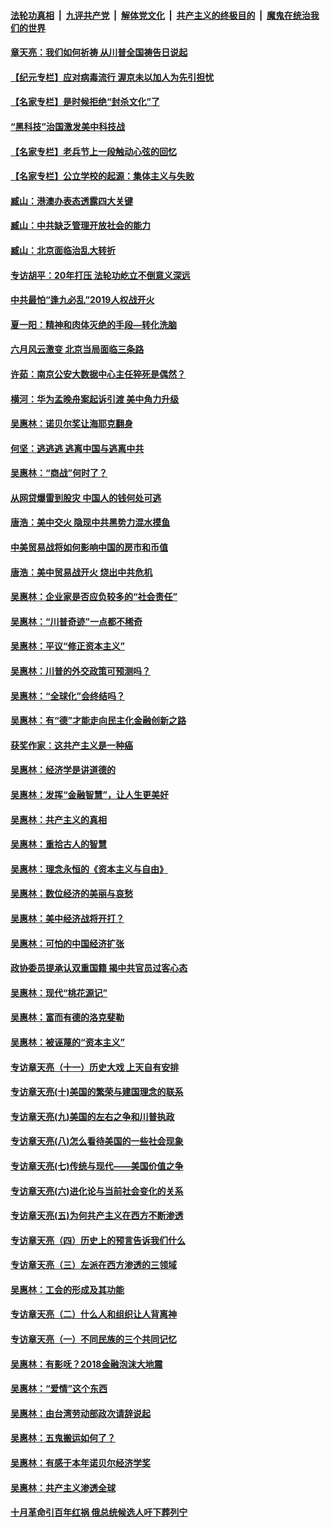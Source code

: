 

####  [法轮功真相](../../../../basic/blob/master/README.md?t=06250431) &nbsp;|&nbsp; [九评共产党](../../../../9ping.md/blob/master/README.md?t=06250431) &nbsp;|&nbsp; [解体党文化](../../../../jtdwh.md/blob/master/README.md?t=06250431)  &nbsp;|&nbsp; [共产主义的终极目的](../../../../gczydzjmd.md/blob/master/README.md?t=06250431) &nbsp;|&nbsp; [魔鬼在统治我们的世界](../../../../mgztzwmdsj.md/blob/master/README.md?t=06250431) 

#### [章天亮：我们如何祈祷 从川普全国祷告日说起](../pages/nsc423/n11944627.md?t=06250431) 

#### [【纪元专栏】应对病毒流行 渥京未以加人为先引担忧](../pages/nsc423/n11875714.md?t=06250431) 

#### [【名家专栏】是时候拒绝“封杀文化”了](../pages/nsc423/n11814093.md?t=06250431) 

#### [“黑科技”治国激发美中科技战](../pages/nsc423/n11638056.md?t=06250431) 

#### [【名家专栏】老兵节上一段触动心弦的回忆](../pages/nsc423/n11646016.md?t=06250431) 

#### [【名家专栏】公立学校的起源：集体主义与失败](../pages/nsc423/n11601833.md?t=06250431) 

#### [臧山：港澳办表态透露四大关键](../pages/nsc423/n11421628.md?t=06250431) 

#### [臧山：中共缺乏管理开放社会的能力](../pages/nsc423/n11407457.md?t=06250431) 

#### [臧山：北京面临治乱大转折](../pages/nsc423/n11406895.md?t=06250431) 

#### [专访胡平：20年打压 法轮功屹立不倒意义深远](../pages/nsc423/n11398800.md?t=06250431) 

#### [中共最怕“逢九必乱”2019人权战开火](../pages/nsc423/n11385248.md?t=06250431) 

#### [夏一阳：精神和肉体灭绝的手段—转化洗脑](../pages/nsc423/n11368250.md?t=06250431) 

#### [六月风云激变 北京当局面临三条路](../pages/nsc423/n11313668.md?t=06250431) 

#### [许茹：南京公安大数据中心主任猝死是偶然？](../pages/nsc423/n11064744.md?t=06250431) 

#### [横河：华为孟晚舟案起诉引渡 美中角力升级](../pages/nsc423/n11027230.md?t=06250431) 

#### [吴惠林：诺贝尔奖让海耶克翻身](../pages/nsc423/n10890049.md?t=06250431) 

#### [何坚：逃逃逃 逃离中国与逃离中共](../pages/nsc423/n10592891.md?t=06250431) 

#### [吴惠林：“商战”何时了？](../pages/nsc423/n10573558.md?t=06250431) 

#### [从网贷爆雷到股灾 中国人的钱何处可逃](../pages/nsc423/n10572800.md?t=06250431) 

#### [唐浩：美中交火 隐现中共黑势力混水摸鱼](../pages/nsc423/n10544040.md?t=06250431) 

#### [中美贸易战将如何影响中国的房市和币值](../pages/nsc423/n10543697.md?t=06250431) 

#### [唐浩：美中贸易战开火 烧出中共危机](../pages/nsc423/n10540126.md?t=06250431) 

#### [吴惠林：企业家是否应负较多的“社会责任”](../pages/nsc423/n10535022.md?t=06250431) 

#### [吴惠林：“川普奇迹”一点都不稀奇](../pages/nsc423/n10512808.md?t=06250431) 

#### [吴惠林：平议“修正资本主义”](../pages/nsc423/n10495724.md?t=06250431) 

#### [吴惠林：川普的外交政策可预测吗？](../pages/nsc423/n10462387.md?t=06250431) 

#### [吴惠林：“全球化”会终结吗？](../pages/nsc423/n10452838.md?t=06250431) 

#### [吴惠林：有“德”才能走向民主化金融创新之路](../pages/nsc423/n10432292.md?t=06250431) 

#### [获奖作家：这共产主义是一种癌](../pages/nsc423/n10431541.md?t=06250431) 

#### [吴惠林：经济学是讲道德的](../pages/nsc423/n10398014.md?t=06250431) 

#### [吴惠林：发挥“金融智慧”，让人生更美好](../pages/nsc423/n10375019.md?t=06250431) 

#### [吴惠林：共产主义的真相](../pages/nsc423/n10351394.md?t=06250431) 

#### [吴惠林：重拾古人的智慧](../pages/nsc423/n10337691.md?t=06250431) 

#### [吴惠林：理念永恒的《资本主义与自由》](../pages/nsc423/n10316274.md?t=06250431) 

#### [吴惠林：数位经济的美丽与哀愁](../pages/nsc423/n10292946.md?t=06250431) 

#### [吴惠林：美中经济战将开打？](../pages/nsc423/n10258825.md?t=06250431) 

#### [吴惠林：可怕的中国经济扩张](../pages/nsc423/n10219147.md?t=06250431) 

#### [政协委员提承认双重国籍 揭中共官员过客心态](../pages/nsc423/n10208809.md?t=06250431) 

#### [吴惠林：现代“桃花源记”](../pages/nsc423/n10185234.md?t=06250431) 

#### [吴惠林：富而有德的洛克斐勒](../pages/nsc423/n10142264.md?t=06250431) 

#### [吴惠林：被诬蔑的“资本主义”](../pages/nsc423/n10124816.md?t=06250431) 

#### [专访章天亮（十一）历史大戏 上天自有安排](../pages/nsc423/n10094905.md?t=06250431) 

#### [专访章天亮(十)美国的繁荣与建国理念的联系](../pages/nsc423/n10094899.md?t=06250431) 

#### [专访章天亮(九)美国的左右之争和川普执政](../pages/nsc423/n10094889.md?t=06250431) 

#### [专访章天亮(八)怎么看待美国的一些社会现象](../pages/nsc423/n10094857.md?t=06250431) 

#### [专访章天亮(七)传统与现代——美国价值之争](../pages/nsc423/n10093140.md?t=06250431) 

#### [专访章天亮(六)进化论与当前社会变化的关系](../pages/nsc423/n10092036.md?t=06250431) 

#### [专访章天亮(五)为何共产主义在西方不断渗透](../pages/nsc423/n10083620.md?t=06250431) 

#### [专访章天亮（四）历史上的预言告诉我们什么](../pages/nsc423/n10083606.md?t=06250431) 

#### [专访章天亮（三）左派在西方渗透的三领域](../pages/nsc423/n10081115.md?t=06250431) 

#### [吴惠林：工会的形成及其功能](../pages/nsc423/n10080633.md?t=06250431) 

#### [专访章天亮（二）什么人和组织让人背离神](../pages/nsc423/n10076637.md?t=06250431) 

#### [专访章天亮（一）不同民族的三个共同记忆](../pages/nsc423/n10074188.md?t=06250431) 

#### [吴惠林：有影呒？2018金融泡沫大地震](../pages/nsc423/n10040534.md?t=06250431) 

#### [吴惠林：“爱情”这个东西](../pages/nsc423/n10019423.md?t=06250431) 

#### [吴惠林：由台湾劳动部政次请辞说起](../pages/nsc423/n9979679.md?t=06250431) 

#### [吴惠林：五鬼搬运如何了？](../pages/nsc423/n9925338.md?t=06250431) 

#### [吴惠林：有感于本年诺贝尔经济学奖](../pages/nsc423/n9871883.md?t=06250431) 

#### [吴惠林：共产主义渗透全球](../pages/nsc423/n9812748.md?t=06250431) 

#### [十月革命引百年红祸 俄总统候选人吁下葬列宁](../pages/nsc423/n9810182.md?t=06250431) 

